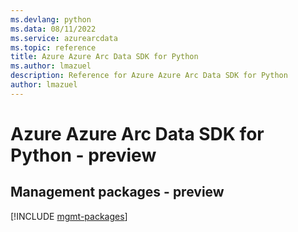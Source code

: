 ```yaml
---
ms.devlang: python
ms.data: 08/11/2022
ms.service: azurearcdata
ms.topic: reference
title: Azure Azure Arc Data SDK for Python
ms.author: lmazuel
description: Reference for Azure Azure Arc Data SDK for Python
author: lmazuel
---
```

# Azure Azure Arc Data SDK for Python - preview

## Management packages - preview
[!INCLUDE [mgmt-packages](azure-arc-data-mgmt-index.md)]